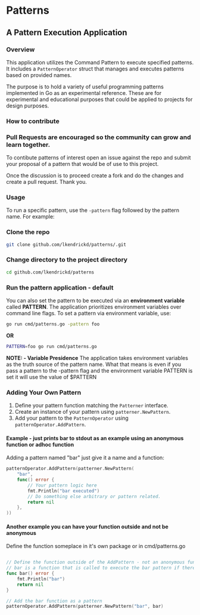 # Patterns

## A Pattern Execution Application

### Overview
This application utilizes the Command Pattern to execute specified patterns. It includes a `PatternOperator` struct that manages and executes patterns based on provided names.

The purpose is to hold a variety of useful programming patterns implemented in Go as an experimental reference. These are for experimental and educational purposes that could be applied to projects for design purposes.

### How to contribute
### Pull Requests are encouraged so the community can grow and learn together.

To contibute patterns of interest open an issue against the repo and submit your
proposal of a pattern that would be of use to this project.

Once the discussion is to proceed create a fork and do the changes and create a pull request.  Thank you.


### Usage
To run a specific pattern, use the `-pattern` flag followed by the pattern name. For example:

### Clone the repo

```sh
git clone github.com/lkendrickd/patterns/.git
```

### Change directory to the project directory
```sh
cd github.com/lkendrickd/patterns
```

### Run the pattern application - default

You can also set the pattern to be executed via an **environment variable** called **PATTERN**. The application prioritizes environment variables over command line flags. To set a pattern via environment variable, use:

```sh
go run cmd/patterns.go -pattern foo
```
**OR**

```sh
PATTERN=foo go run cmd/patterns.go
```

**NOTE: - Variable Presidence**
The application takes environment variables as the truth source of the pattern name.
What that means is even if you pass a pattern to the -pattern flag and the environment variable PATTERN
is set it will use the value of $PATTERN



### Adding Your Own Pattern
1. Define your pattern function matching the `Patterner` interface.
2. Create an instance of your pattern using `patterner.NewPattern`.
3. Add your pattern to the `PatternOperator` using `patternOperator.AddPattern`.

#### Example - just prints bar to stdout as an example using an anonymous function or adhoc function
Adding a pattern named "bar" just give it a name and a function:
```go
patternOperator.AddPattern(patterner.NewPattern(
    "bar",
    func() error {
        // Your pattern logic here
        fmt.Println("bar executed")
        // Do something else arbitrary or pattern related.
        return nil
    },
))
```

#### Another example you can have your function outside and not be anonymous

Define the function someplace in it's own package or in cmd/patterns.go

```go

// Define the function outside of the AddPattern - not an anonymous function
// bar is a function that is called to execute the bar pattern if there was one
func bar() error {
	fmt.Println("bar")
	return nil
}

// Add the bar function as a pattern
patternOperator.AddPattern(patterner.NewPattern("bar", bar)

```